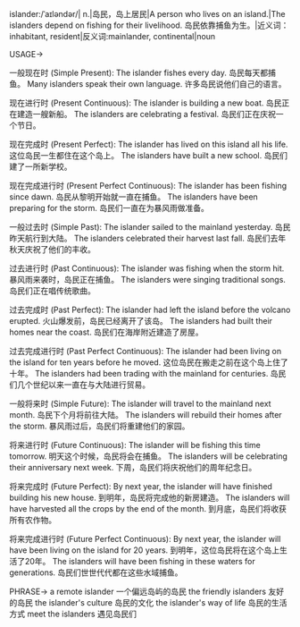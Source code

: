 islander:/ˈaɪləndər/| n.|岛民，岛上居民|A person who lives on an island.|The islanders depend on fishing for their livelihood. 岛民依靠捕鱼为生。|近义词：inhabitant, resident|反义词:mainlander, continental|noun

USAGE->

一般现在时 (Simple Present):
The islander fishes every day.  岛民每天都捕鱼。
Many islanders speak their own language. 许多岛民说他们自己的语言。

现在进行时 (Present Continuous):
The islander is building a new boat. 岛民正在建造一艘新船。
The islanders are celebrating a festival. 岛民们正在庆祝一个节日。

现在完成时 (Present Perfect):
The islander has lived on this island all his life.  这位岛民一生都住在这个岛上。
The islanders have built a new school. 岛民们建了一所新学校。

现在完成进行时 (Present Perfect Continuous):
The islander has been fishing since dawn. 岛民从黎明开始就一直在捕鱼。
The islanders have been preparing for the storm. 岛民们一直在为暴风雨做准备。


一般过去时 (Simple Past):
The islander sailed to the mainland yesterday.  岛民昨天航行到大陆。
The islanders celebrated their harvest last fall. 岛民们去年秋天庆祝了他们的丰收。

过去进行时 (Past Continuous):
The islander was fishing when the storm hit.  暴风雨来袭时，岛民正在捕鱼。
The islanders were singing traditional songs. 岛民们正在唱传统歌曲。

过去完成时 (Past Perfect):
The islander had left the island before the volcano erupted.  火山爆发前，岛民已经离开了该岛。
The islanders had built their homes near the coast. 岛民们在海岸附近建造了房屋。

过去完成进行时 (Past Perfect Continuous):
The islander had been living on the island for ten years before he moved.  这位岛民在搬走之前在这个岛上住了十年。
The islanders had been trading with the mainland for centuries. 岛民们几个世纪以来一直在与大陆进行贸易。

一般将来时 (Simple Future):
The islander will travel to the mainland next month.  岛民下个月将前往大陆。
The islanders will rebuild their homes after the storm.  暴风雨过后，岛民们将重建他们的家园。


将来进行时 (Future Continuous):
The islander will be fishing this time tomorrow.  明天这个时候，岛民将会在捕鱼。
The islanders will be celebrating their anniversary next week.  下周，岛民们将庆祝他们的周年纪念日。


将来完成时 (Future Perfect):
By next year, the islander will have finished building his new house.  到明年，岛民将完成他的新房建造。
The islanders will have harvested all the crops by the end of the month.  到月底，岛民们将收获所有农作物。

将来完成进行时 (Future Perfect Continuous):
By next year, the islander will have been living on the island for 20 years.  到明年，这位岛民将在这个岛上生活了20年。
The islanders will have been fishing in these waters for generations.  岛民们世世代代都在这些水域捕鱼。


PHRASE->
a remote islander  一个偏远岛屿的岛民
the friendly islanders 友好的岛民
the islander's culture 岛民的文化
the islander's way of life 岛民的生活方式
meet the islanders  遇见岛民们
